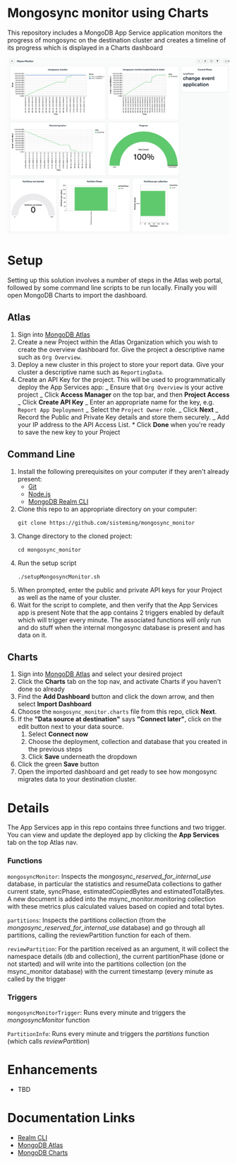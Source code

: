 # Mongosync monitor using Charts

This repository includes a MongoDB App Service application monitors the progress of mongosync on the destination cluster and creates a timeline of its progress which is displayed in a Charts dashboard

<img alt="Example Mongosync monitor" src="img/mongosyncmonitor-4.4.18-4.png">

# Setup

Setting up this solution involves a number of steps in the Atlas web portal,
followed by some command line scripts to be run locally. Finally you will
open MongoDB Charts to import the dashboard.

## Atlas

1. Sign into [MongoDB Atlas](https://cloud.mongodb.com)
2. Create a new Project within the Atlas Organization which you wish to create the overview dashboard for. Give the project a descriptive name such as `Org Overview`.
3. Deploy a new cluster in this project to store your report data.
   Give your cluster a descriptive name such as `ReportingData`.
4. Create an API Key for the project. This will be used to programmatically
   deploy the App Services app:
   _ Ensure that `Org Overview` is your active project
   _ Click **Access Manager** on the top bar, and then **Project Access**
   _ Click **Create API Key**
   _ Enter an appropriate name for the key, e.g. `Report App Deployment`
   _ Select the `Project Owner` role.
   _ Click **Next**
   _ Record the Public and Private Key details and store them securely.
   _ Add your IP address to the API Access List. \* Click **Done** when you're ready to save the new key to your Project


## Command Line 

1. Install the following prerequisites on your computer if they aren't already
   present:
   * [Git](https://git-scm.com/downloads)
   * [Node.js](https://nodejs.org/en/download/) 
   * [MongoDB Realm CLI](https://www.mongodb.com/docs/atlas/app-services/cli/)
2. Clone this repo to an appropriate directory on your computer:
   ```
   git clone https://github.com/sisteming/mongosync_monitor
   ```
3. Change directory to the cloned project:
   ```
   cd mongosync_monitor
   ```
4. Run the setup script
   ```
   ./setupMongosyncMonitor.sh
   ```
5. When prompted, enter the public and private API keys for your Project
   as well as the name of your cluster.
6. Wait for the script to complete, and then verify that the App Services app is present
   Note that the app contains 2 triggers enabled by default which will trigger every minute. The associated functions will only run and do stuff when the internal mongosync database is present and has data on it.

## Charts

1. Sign into [MongoDB Atlas](https://cloud.mongodb.com) and select your desired project
2. Click the **Charts** tab on the top nav, and activate Charts if you haven't done so already
3. Find the **Add Dashboard** button and click the down arrow, and then select
   **Import Dashboard**
4. Choose the `mongosync_monitor.charts` file from this repo, click **Next**.
5. If the **"Data source at destination"** says **"Connect later"**, click on the edit button next to your data source.
   1. Select **Connect now**
   2. Choose the deployment, collection and database that you created in the previous steps
   3. Click **Save** underneath the dropdown
6. Click the green **Save** button
7. Open the imported dashboard and get ready to see how mongosync migrates data to your destination cluster.

# Details

The App Services app in this repo contains three functions and two trigger. You
can view and update the deployed app by clicking the **App Services** tab on the top Atlas nav.

### Functions

`mongosyncMonitor`: Inspects the _mongosync_reserved_for_internal_use_ database, in particular the statistics and resumeData collections to gather current state, syncPhase, estimatedCopiedBytes and estimatedTotalBytes. A new document is added into the msync_monitor.monitoring collection with these metrics plus calculated values based on copied and total bytes.

`partitions`: Inspects the partitions collection (from the _mongosync_reserved_for_internal_use_ database) and go through all partitions, calling the reviewPartition function for each of them.

`reviewPartition`: For the partition received as an argument, it will collect the namespace details (db and collection), the current partitionPhase (done or not started) and will write into the partitions collection (on the msync_monitor database) with the current timestamp (every minute as called by the trigger

### Triggers

`mongosyncMonitorTrigger`: Runs every minute and triggers the _mongosyncMonitor_ function

`PartitionInfo`: Runs every minute and triggers the _partitions_ function (which calls _reviewPartition_)

# Enhancements

- TBD

# Documentation Links

- [Realm CLI](https://docs.mongodb.com/realm/deploy/realm-cli-reference/)
- [MongoDB Atlas](https://www.mongodb.com/cloud/atlas)
- [MongoDB Charts](https://docs.mongodb.com/charts/master/)
